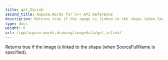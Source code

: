 ```yaml
---
title: get_IsLink
second_title: Aspose.Words for C++ API Reference
description: Returns true if the image is linked to the shape (when SourceFullName is specified). 
type: docs
weight: 0
url: /cpp/aspose.words.drawing/imagedata/get_islink/
---
```


Returns true if the image is linked to the shape (when SourceFullName is specified). 

